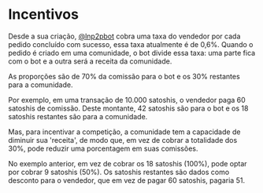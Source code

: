 # Incentivos

Desde a sua criação, [@lnp2pbot](https://t.me/lnp2pbot) cobra uma taxa do vendedor por cada pedido concluído com sucesso, essa taxa atualmente é de 0,6%. Quando o pedido é criado em uma comunidade, o bot divide essa taxa: uma parte fica com o bot e a outra será a receita da comunidade.

As proporções são de 70% da comissão para o bot e os 30% restantes para a comunidade.

Por exemplo, em uma transação de 10.000 satoshis, o vendedor paga 60 satoshis de comissão. Deste montante, 42 satoshis são para o bot e os 18 satoshis restantes são para a comunidade.

Mas, para incentivar a competição, a comunidade tem a capacidade de diminuir sua 'receita', de modo que, em vez de cobrar a totalidade dos 30%, pode reduzir uma porcentagem em suas comissões.

No exemplo anterior, em vez de cobrar os 18 satoshis (100%), pode optar por cobrar 9 satoshis (50%). Os satoshis restantes são dados como desconto para o vendedor, que em vez de pagar 60 satoshis, pagaria 51.